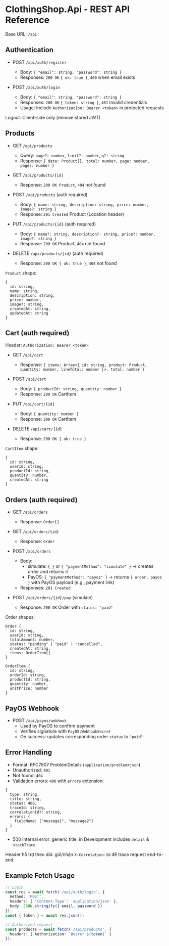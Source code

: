 # ClothingShop.Api - REST API Reference

Base URL: `/api`

## Authentication

- POST `/api/auth/register`
  - Body: `{ "email": string, "password": string }`
  - Responses: `200 OK` `{ ok: true }`, `400` when email exists

- POST `/api/auth/login`
  - Body: `{ "email": string, "password": string }`
  - Responses: `200 OK` `{ token: string }`, `401` invalid credentials
  - Usage: Include `Authorization: Bearer <token>` in protected requests

Logout: Client-side only (remove stored JWT)

## Products

- GET `/api/products`
  - Query: `page?: number`, `limit?: number`, `q?: string`
  - Response: `{ data: Product[], total: number, page: number, pages: number }`

- GET `/api/products/{id}`
  - Response: `200 OK Product`, `404` not found

- POST `/api/products` (auth required)
  - Body: `{ name: string, description: string, price: number, image?: string }`
  - Response: `201 Created` Product (Location header)

- PUT `/api/products/{id}` (auth required)
  - Body: `{ name?: string, description?: string, price?: number, image?: string }`
  - Response: `200 OK` Product, `404` not found

- DELETE `/api/products/{id}` (auth required)
  - Response: `200 OK { ok: true }`, `404` not found

`Product` shape:
```
{
  id: string,
  name: string,
  description: string,
  price: number,
  image?: string,
  createdAt: string,
  updatedAt: string
}
```

## Cart (auth required)

Header: `Authorization: Bearer <token>`

- GET `/api/cart`
  - Response: `{ items: Array<{ id: string, product: Product, quantity: number, lineTotal: number }>, total: number }`

- POST `/api/cart`
  - Body: `{ productId: string, quantity: number }`
  - Response: `200 OK` CartItem

- PUT `/api/cart/{id}`
  - Body: `{ quantity: number }`
  - Response: `200 OK` CartItem

- DELETE `/api/cart/{id}`
  - Response: `200 OK { ok: true }`

`CartItem` shape:
```
{
  id: string,
  userId: string,
  productId: string,
  quantity: number,
  createdAt: string
}
```

## Orders (auth required)

- GET `/api/orders`
  - Response: `Order[]`

- GET `/api/orders/{id}`
  - Response: `Order`

- POST `/api/orders`
  - Body:
    - simulate: `{ }` or `{ "paymentMethod": "simulate" }` → creates order and returns it
    - PayOS: `{ "paymentMethod": "payos" }` → returns `{ order, payos }` with PayOS payload (e.g., payment link)
  - Responses: `201 Created`

- POST `/api/orders/{id}/pay` (simulate)
  - Response: `200 OK` Order with `status: "paid"`

Order shapes:
```
Order {
  id: string,
  userId: string,
  totalAmount: number,
  status: "pending" | "paid" | "cancelled",
  createdAt: string,
  items: OrderItem[]
}

OrderItem {
  id: string,
  orderId: string,
  productId: string,
  quantity: number,
  unitPrice: number
}
```

## PayOS Webhook

- POST `/api/payos/webhook`
  - Used by PayOS to confirm payment
  - Verifies signature with `PayOS:WebhookSecret`
  - On success: updates corresponding order `status` to `"paid"`

## Error Handling

- Format: RFC7807 ProblemDetails (`application/problem+json`)
- Unauthorized: `401`
- Not found: `404`
- Validation errors: `400` with `errors` extension:
```
{
  type: string,
  title: string,
  status: 400,
  traceId: string,
  correlationId?: string,
  errors: {
    fieldName: ["message1", "message2"]
  }
}
```
- 500 Internal error: generic title; in Development includes `detail` & `stackTrace`.

Header hỗ trợ theo dõi: gửi/nhận `X-Correlation-Id` để trace request end-to-end.

## Example Fetch Usage

```ts
// Login
const res = await fetch('/api/auth/login', {
  method: 'POST',
  headers: { 'Content-Type': 'application/json' },
  body: JSON.stringify({ email, password })
});
const { token } = await res.json();

// Authorized request
const products = await fetch('/api/products', {
  headers: { Authorization: `Bearer ${token}` }
});
```
